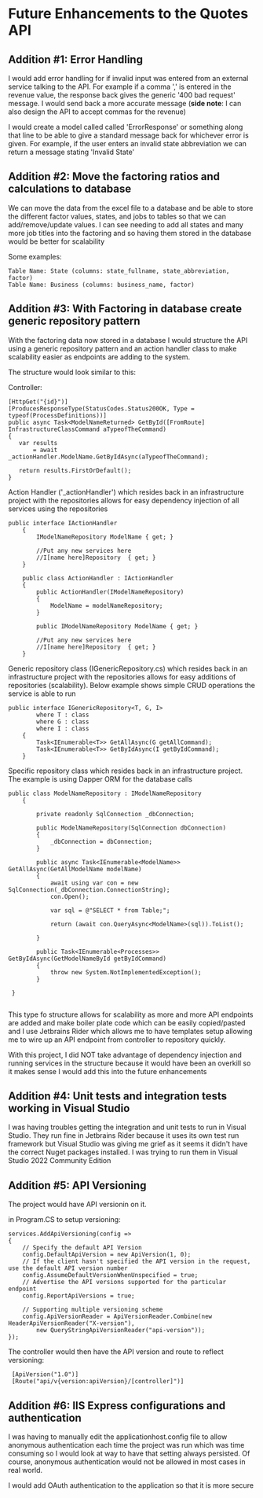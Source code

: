 ﻿# Future Enhancements to the Quotes API

## Addition #1:  Error Handling
I would add error handling for if invalid input was entered from an external service talking to the API.  For example if a comma ',' is entered in the revenue value, the response back gives the generic '400 bad request' message.  I would send back a more accurate message (**side note**:  I can also design the API to accept commas for the revenue)

I would create a model called called 'ErrorResponse' or something along that line to be able to give a standard message back for whichever error is given.  For example, if the user enters an invalid state abbreviation we can return a message stating 'Invalid State'

## Addition #2:  Move the factoring ratios and calculations to database
We can move the data from the excel file to a database and be able to store the different factor values, states, and jobs to tables so that we can add/remove/update values.  I can see needing to add all states and many more job titles into the factoring and so having them stored in the database would be better for scalability

Some examples: 
```
Table Name: State (columns: state_fullname, state_abbreviation, factor)
Table Name: Business (columns: business_name, factor)
```

## Addition #3:  With Factoring in database create generic repository pattern
With the factoring data now stored in a database I would structure the API using a generic repository pattern and an action handler class to make scalability easier as endpoints are adding to the system.

The structure would look similar to this:

Controller:

```
[HttpGet("{id}")]
[ProducesResponseType(StatusCodes.Status200OK, Type = typeof(ProcessDefinitions))]
public async Task<ModelNameReturned> GetById([FromRoute] InfrastructureClassCommand aTypeofTheCommand)
{
   var results 
       = await _actionHandler.ModelName.GetByIdAsync(aTypeofTheCommand);
   
   return results.FirstOrDefault();
}
```

Action Handler ('_actionHandler') which resides back in an infrastructure project with the repositories allows for easy dependency injection of all services using the repositories

```
public interface IActionHandler
    {
        IModelNameRepository ModelName { get; }
        
        //Put any new services here
        //I[name here]Repository  { get; }
    }

    public class ActionHandler : IActionHandler
    {
        public ActionHandler(IModelNameRepository)
        {
            ModelName = modelNameRepository;
        }

        public IModelNameRepository ModelName { get; }
        
        //Put any new services here
        //I[name here]Repository  { get; }
    }
```

Generic repository class (IGenericRepository.cs) which resides back in an infrastructure project with the repositories allows for easy additions of repositories (scalability).  Below example shows simple CRUD operations the service is able to run

```
public interface IGenericRepository<T, G, I> 
        where T : class 
        where G : class
        where I : class
    {
        Task<IEnumerable<T>> GetAllAsync(G getAllCommand);
        Task<IEnumerable<T>> GetByIdAsync(I getByIdCommand);
    }
```

Specific repository class which resides back in an infrastructure project.  The example is using Dapper ORM for the database calls

```
public class ModelNameRepository : IModelNameRepository
    {
        
        private readonly SqlConnection _dbConnection;

        public ModelNameRepository(SqlConnection dbConnection)
        {
            _dbConnection = dbConnection;
        }
        
        public async Task<IEnumerable<ModelName>> GetAllAsync(GetAllModelName modelName)
        {
            await using var con = new SqlConnection(_dbConnection.ConnectionString);
            con.Open();

            var sql = @"SELECT * from Table;";

            return (await con.QueryAsync<ModelName>(sql)).ToList();

        }

        public Task<IEnumerable<Processes>> GetByIdAsync(GetModelNameById getByIdCommand)
        {
            throw new System.NotImplementedException();
        }         

 }   
    
```

This type fo structure allows for scalability as more and more API endpoints are added and make boiler plate code which can be easily copied/pasted and I use Jetbrains Rider which allows me to have templates setup allowing me to wire up an API endpoint from controller to repository quickly.

With this project, I did NOT take advantage of dependency injection and running services in the structure because it would have been an overkill so it makes sense I would add this into the future enhancements


## Addition #4:  Unit tests and integration tests working in Visual Studio
I was having troubles getting the integration and unit tests to run in Visual Studio.  They run fine in Jetbrains Rider because it uses its own test run framework but Visual Studio was giving me grief as it seems it didn't have the correct Nuget packages installed.  I was trying to run them in Visual Studio 2022 Community Edition

## Addition #5:  API Versioning
The project would have API versionin on it.

in Program.CS to setup versioning:

```
services.AddApiVersioning(config =>
{
    // Specify the default API Version
    config.DefaultApiVersion = new ApiVersion(1, 0);
    // If the client hasn't specified the API version in the request, use the default API version number 
    config.AssumeDefaultVersionWhenUnspecified = true;
    // Advertise the API versions supported for the particular endpoint
    config.ReportApiVersions = true;

    // Supporting multiple versioning scheme
    config.ApiVersionReader = ApiVersionReader.Combine(new HeaderApiVersionReader("X-version"), 
        new QueryStringApiVersionReader("api-version"));
});
```

The controller would then have the API version and route to reflect versioning:

```
 [ApiVersion("1.0")]
 [Route("api/v{version:apiVersion}/[controller]")]
```

## Addition #6:  IIS Express configurations and authentication
I was having to manually edit the applicationhost.config file to allow anonymous authentication each time the project was run which was time consuming so I would look at way to have that setting always persisted.  Of course, anonymous authentication would not be allowed in most cases in real world.  

I would add OAuth authentication to the application so that it is more secure